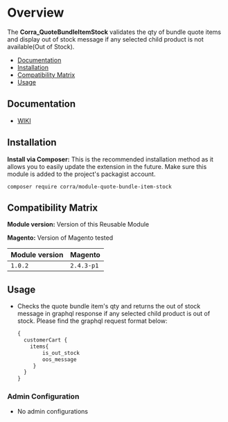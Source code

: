 # Overview
The **Corra_QuoteBundleItemStock** validates the qty of bundle quote items and display out of stock message if any selected child product is not available(Out of Stock).


 - [Documentation](#markdown-header-documentation)
 - [Installation](#markdown-header-installation)
 - [Compatibility Matrix](#markdown-header-compatibility-matrix)
 - [Usage](#markdown-header-usage)

## Documentation

* [WIKI](https://corratech.jira.com/wiki/spaces/EKC/pages/3917054144/Bundle+Item+Stock+Status+In+cart)


## Installation

**Install via Composer:** This is the recommended installation method as it allows you to easily update the extension in the future. Make sure this module is added to the project's packagist account.

   `composer require corra/module-quote-bundle-item-stock`


## Compatibility Matrix

**Module version:** Version of this Reusable Module

**Magento:** Version of Magento tested


| Module version | Magento       | 
|----------------|---------------|
| `1.0.2`        | `2.4.3-p1`  

## Usage

- Checks the quote bundle item's qty and returns the out of stock message in graphql response if any selected child product is out of stock. Please find the graphql request format below:
  ```graphql
  {
    customerCart {
      items{
          is_out_stock
          oos_message
       }
    }
  }
  ```

### Admin Configuration

* No admin configurations

